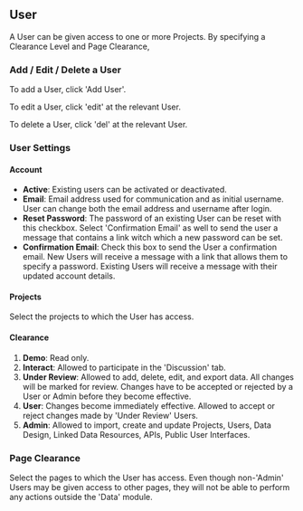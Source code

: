 ## User

A User can be given access to one or more Projects. By specifying a Clearance Level and Page Clearance, 

### Add / Edit / Delete a User

To add a User, click 'Add User'.

To edit a User, click 'edit' at the relevant User.

To delete a User, click 'del' at the relevant User.

### User Settings

#### Account

*	**Active**: Existing users can be activated or deactivated.
*	**Email**: Email address used for communication and as initial username. User can change both the email address and username after login.
*	**Reset Password**: The password of an existing User can be reset with this checkbox. Select 'Confirmation Email' as well to send the user a message that contains a link witch which a new password can be set.
*	**Confirmation Email**: Check this box to send the User a confirmation email. New Users will receive a message with a link that allows them to specify a password. Existing Users will receive a message with their updated account details.

#### Projects
Select the projects to which the User has access.

#### Clearance
1. **Demo**: Read only.
2. **Interact**: Allowed to participate in the 'Discussion' tab.
3. **Under Review**: Allowed to add, delete, edit, and export data. All changes will be marked for review. Changes have to be accepted or rejected by a User or Admin before they become effective.
4. **User**: Changes become immediately effective. Allowed to accept or reject changes made by 'Under Review' Users.
5. **Admin**: Allowed to import, create and update Projects, Users, Data Design, Linked Data Resources, APIs, Public User Interfaces.

### Page Clearance
Select the pages to which the User has access. Even though non-'Admin' Users may be given access to other pages, they will not be able to perform any actions outside the 'Data' module. 
